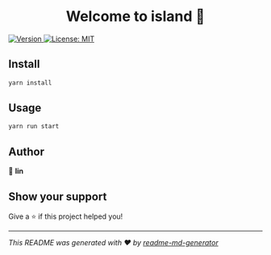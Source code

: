 <h1 align="center">Welcome to island 👋</h1>
<p>
  <a href="https://www.npmjs.com/package/island" target="_blank">
    <img alt="Version" src="https://img.shields.io/npm/v/island.svg">
  </a>
  <a href="#" target="_blank">
    <img alt="License: MIT" src="https://img.shields.io/badge/License-MIT-yellow.svg" />
  </a>
</p>

## Install

```sh
yarn install
```

## Usage

```sh
yarn run start
```

## Author

👤 **lin**


## Show your support

Give a ⭐️ if this project helped you!

***
_This README was generated with ❤️ by [readme-md-generator](https://github.com/kefranabg/readme-md-generator)_